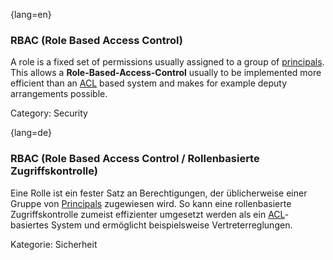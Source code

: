 {lang=en}
### RBAC (Role Based Access Control)

A role is a fixed set of permissions usually assigned to a group of
[principals](#term-principal). This allows a
**Role-Based-Access-Control** usually to be implemented more
efficient than an [ACL](#term-acl) based system and makes for example deputy
arrangements possible.

Category: Security


{lang=de}
### RBAC (Role Based Access Control / Rollenbasierte Zugriffskontrolle)

Eine Rolle ist ein fester Satz an Berechtigungen, der üblicherweise
einer Gruppe von [Principals](#term-principal) zugewiesen wird. So kann
eine rollenbasierte Zugriffskontrolle zumeist effizienter
umgesetzt werden als ein [ACL](#term-acl)-basiertes System und
ermöglicht beispielsweise Vertreterreglungen.

Kategorie: Sicherheit
